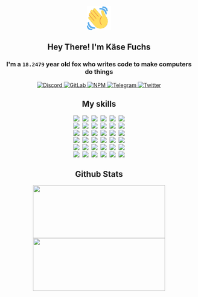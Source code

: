 <div><p align=center><img src=./resources/images/wave.gif width=64px height=64px></p><h2 align=center>Hey There! I'm Käse Fuchs</h2><h3 align=center>I'm a <code>18.2479</code> year old fox who writes code to make computers do things</h3><p align=center><a href=https://discord.com/users/507526681125322772><img alt=Discord src="https://img.shields.io/badge/Discord-5865F2?logo=discord&logoColor=white&style=flat-square#b97ae61e5f555a8c362ed0d0e45ff567"> </a><a href=https://gitlab.com/kasefuchs><img alt=GitLab src="https://img.shields.io/badge/GitLab-330F63?logo=gitlab&logoColor=white&style=flat-square#b97ae61e5f555a8c362ed0d0e45ff567"> </a><a href=https://npmjs.com/~kasefuchs><img alt=NPM src="https://img.shields.io/badge/NPM-CB3837?logo=npm&logoColor=white&style=flat-square#b97ae61e5f555a8c362ed0d0e45ff567"> </a><a href=https://t.me/kasefuchs><img alt=Telegram src="https://img.shields.io/badge/Telegram-2CA5E0?logo=telegram&logoColor=white&style=flat-square#b97ae61e5f555a8c362ed0d0e45ff567"> </a><a href=https://twitter.com/kasefuchs><img alt=Twitter src="https://img.shields.io/badge/Twitter-1DA1F2?logo=twitter&logoColor=white&style=flat-square#b97ae61e5f555a8c362ed0d0e45ff567"></a></p><h2 align=center>My skills</h2><p align=center><a href=https://aws.amazon.com/ ><picture><source srcset="https://skillicons.dev/icons?i=aws&theme=dark#b97ae61e5f555a8c362ed0d0e45ff567" media="(prefers-color-scheme: dark)"><source srcset="https://skillicons.dev/icons?i=aws&theme=light#b97ae61e5f555a8c362ed0d0e45ff567" media="(prefers-color-scheme: light), (prefers-color-scheme: no-preference)"><img src="https://skillicons.dev/icons?i=aws&theme=light#b97ae61e5f555a8c362ed0d0e45ff567"></picture></a>&nbsp;&nbsp;<a href=https://en.wikipedia.org/wiki/Bash_(Unix_shell)><picture><source srcset="https://skillicons.dev/icons?i=bash&theme=dark#b97ae61e5f555a8c362ed0d0e45ff567" media="(prefers-color-scheme: dark)"><source srcset="https://skillicons.dev/icons?i=bash&theme=light#b97ae61e5f555a8c362ed0d0e45ff567" media="(prefers-color-scheme: light), (prefers-color-scheme: no-preference)"><img src="https://skillicons.dev/icons?i=bash&theme=light#b97ae61e5f555a8c362ed0d0e45ff567"></picture></a>&nbsp;&nbsp;<a href=https://discord.com/developers/docs><picture><source srcset="https://skillicons.dev/icons?i=bots&theme=dark#b97ae61e5f555a8c362ed0d0e45ff567" media="(prefers-color-scheme: dark)"><source srcset="https://skillicons.dev/icons?i=bots&theme=light#b97ae61e5f555a8c362ed0d0e45ff567" media="(prefers-color-scheme: light), (prefers-color-scheme: no-preference)"><img src="https://skillicons.dev/icons?i=bots&theme=light#b97ae61e5f555a8c362ed0d0e45ff567"></picture></a>&nbsp;&nbsp;<a href=https://www.cloudflare.com/ ><picture><source srcset="https://skillicons.dev/icons?i=cloudflare&theme=dark#b97ae61e5f555a8c362ed0d0e45ff567" media="(prefers-color-scheme: dark)"><source srcset="https://skillicons.dev/icons?i=cloudflare&theme=light#b97ae61e5f555a8c362ed0d0e45ff567" media="(prefers-color-scheme: light), (prefers-color-scheme: no-preference)"><img src="https://skillicons.dev/icons?i=cloudflare&theme=light#b97ae61e5f555a8c362ed0d0e45ff567"></picture></a>&nbsp;&nbsp;<a href=https://en.wikipedia.org/wiki/CSS><picture><source srcset="https://skillicons.dev/icons?i=css&theme=dark#b97ae61e5f555a8c362ed0d0e45ff567" media="(prefers-color-scheme: dark)"><source srcset="https://skillicons.dev/icons?i=css&theme=light#b97ae61e5f555a8c362ed0d0e45ff567" media="(prefers-color-scheme: light), (prefers-color-scheme: no-preference)"><img src="https://skillicons.dev/icons?i=css&theme=light#b97ae61e5f555a8c362ed0d0e45ff567"></picture></a>&nbsp;&nbsp;<a href=https://www.docker.com/ ><picture><source srcset="https://skillicons.dev/icons?i=docker&theme=dark#b97ae61e5f555a8c362ed0d0e45ff567" media="(prefers-color-scheme: dark)"><source srcset="https://skillicons.dev/icons?i=docker&theme=light#b97ae61e5f555a8c362ed0d0e45ff567" media="(prefers-color-scheme: light), (prefers-color-scheme: no-preference)"><img src="https://skillicons.dev/icons?i=docker&theme=light#b97ae61e5f555a8c362ed0d0e45ff567"></picture></a><br><a href=https://www.electronjs.org/ ><picture><source srcset="https://skillicons.dev/icons?i=electron&theme=dark#b97ae61e5f555a8c362ed0d0e45ff567" media="(prefers-color-scheme: dark)"><source srcset="https://skillicons.dev/icons?i=electron&theme=light#b97ae61e5f555a8c362ed0d0e45ff567" media="(prefers-color-scheme: light), (prefers-color-scheme: no-preference)"><img src="https://skillicons.dev/icons?i=electron&theme=light#b97ae61e5f555a8c362ed0d0e45ff567"></picture></a>&nbsp;&nbsp;<a href=https://expressjs.com/ ><picture><source srcset="https://skillicons.dev/icons?i=express&theme=dark#b97ae61e5f555a8c362ed0d0e45ff567" media="(prefers-color-scheme: dark)"><source srcset="https://skillicons.dev/icons?i=express&theme=light#b97ae61e5f555a8c362ed0d0e45ff567" media="(prefers-color-scheme: light), (prefers-color-scheme: no-preference)"><img src="https://skillicons.dev/icons?i=express&theme=light#b97ae61e5f555a8c362ed0d0e45ff567"></picture></a>&nbsp;&nbsp;<a href=https://www.figma.com/ ><picture><source srcset="https://skillicons.dev/icons?i=figma&theme=dark#b97ae61e5f555a8c362ed0d0e45ff567" media="(prefers-color-scheme: dark)"><source srcset="https://skillicons.dev/icons?i=figma&theme=light#b97ae61e5f555a8c362ed0d0e45ff567" media="(prefers-color-scheme: light), (prefers-color-scheme: no-preference)"><img src="https://skillicons.dev/icons?i=figma&theme=light#b97ae61e5f555a8c362ed0d0e45ff567"></picture></a>&nbsp;&nbsp;<a href=https://firebase.google.com/ ><picture><source srcset="https://skillicons.dev/icons?i=firebase&theme=dark#b97ae61e5f555a8c362ed0d0e45ff567" media="(prefers-color-scheme: dark)"><source srcset="https://skillicons.dev/icons?i=firebase&theme=light#b97ae61e5f555a8c362ed0d0e45ff567" media="(prefers-color-scheme: light), (prefers-color-scheme: no-preference)"><img src="https://skillicons.dev/icons?i=firebase&theme=light#b97ae61e5f555a8c362ed0d0e45ff567"></picture></a>&nbsp;&nbsp;<a href=https://flask.palletsprojects.com/ ><picture><source srcset="https://skillicons.dev/icons?i=flask&theme=dark#b97ae61e5f555a8c362ed0d0e45ff567" media="(prefers-color-scheme: dark)"><source srcset="https://skillicons.dev/icons?i=flask&theme=light#b97ae61e5f555a8c362ed0d0e45ff567" media="(prefers-color-scheme: light), (prefers-color-scheme: no-preference)"><img src="https://skillicons.dev/icons?i=flask&theme=light#b97ae61e5f555a8c362ed0d0e45ff567"></picture></a>&nbsp;&nbsp;<a href=https://cloud.google.com/ ><picture><source srcset="https://skillicons.dev/icons?i=gcp&theme=dark#b97ae61e5f555a8c362ed0d0e45ff567" media="(prefers-color-scheme: dark)"><source srcset="https://skillicons.dev/icons?i=gcp&theme=light#b97ae61e5f555a8c362ed0d0e45ff567" media="(prefers-color-scheme: light), (prefers-color-scheme: no-preference)"><img src="https://skillicons.dev/icons?i=gcp&theme=light#b97ae61e5f555a8c362ed0d0e45ff567"></picture></a><br><a href=https://git-scm.com/ ><picture><source srcset="https://skillicons.dev/icons?i=git&theme=dark#b97ae61e5f555a8c362ed0d0e45ff567" media="(prefers-color-scheme: dark)"><source srcset="https://skillicons.dev/icons?i=git&theme=light#b97ae61e5f555a8c362ed0d0e45ff567" media="(prefers-color-scheme: light), (prefers-color-scheme: no-preference)"><img src="https://skillicons.dev/icons?i=git&theme=light#b97ae61e5f555a8c362ed0d0e45ff567"></picture></a>&nbsp;&nbsp;<a href=https://github.com/ ><picture><source srcset="https://skillicons.dev/icons?i=github&theme=dark#b97ae61e5f555a8c362ed0d0e45ff567" media="(prefers-color-scheme: dark)"><source srcset="https://skillicons.dev/icons?i=github&theme=light#b97ae61e5f555a8c362ed0d0e45ff567" media="(prefers-color-scheme: light), (prefers-color-scheme: no-preference)"><img src="https://skillicons.dev/icons?i=github&theme=light#b97ae61e5f555a8c362ed0d0e45ff567"></picture></a>&nbsp;&nbsp;<a href=https://gitlab.com/ ><picture><source srcset="https://skillicons.dev/icons?i=gitlab&theme=dark#b97ae61e5f555a8c362ed0d0e45ff567" media="(prefers-color-scheme: dark)"><source srcset="https://skillicons.dev/icons?i=gitlab&theme=light#b97ae61e5f555a8c362ed0d0e45ff567" media="(prefers-color-scheme: light), (prefers-color-scheme: no-preference)"><img src="https://skillicons.dev/icons?i=gitlab&theme=light#b97ae61e5f555a8c362ed0d0e45ff567"></picture></a>&nbsp;&nbsp;<a href=https://www.heroku.com/ ><picture><source srcset="https://skillicons.dev/icons?i=heroku&theme=dark#b97ae61e5f555a8c362ed0d0e45ff567" media="(prefers-color-scheme: dark)"><source srcset="https://skillicons.dev/icons?i=heroku&theme=light#b97ae61e5f555a8c362ed0d0e45ff567" media="(prefers-color-scheme: light), (prefers-color-scheme: no-preference)"><img src="https://skillicons.dev/icons?i=heroku&theme=light#b97ae61e5f555a8c362ed0d0e45ff567"></picture></a>&nbsp;&nbsp;<a href=https://en.wikipedia.org/wiki/HTML><picture><source srcset="https://skillicons.dev/icons?i=html&theme=dark#b97ae61e5f555a8c362ed0d0e45ff567" media="(prefers-color-scheme: dark)"><source srcset="https://skillicons.dev/icons?i=html&theme=light#b97ae61e5f555a8c362ed0d0e45ff567" media="(prefers-color-scheme: light), (prefers-color-scheme: no-preference)"><img src="https://skillicons.dev/icons?i=html&theme=light#b97ae61e5f555a8c362ed0d0e45ff567"></picture></a>&nbsp;&nbsp;<a href=https://en.wikipedia.org/wiki/JavaScript><picture><source srcset="https://skillicons.dev/icons?i=js&theme=dark#b97ae61e5f555a8c362ed0d0e45ff567" media="(prefers-color-scheme: dark)"><source srcset="https://skillicons.dev/icons?i=js&theme=light#b97ae61e5f555a8c362ed0d0e45ff567" media="(prefers-color-scheme: light), (prefers-color-scheme: no-preference)"><img src="https://skillicons.dev/icons?i=js&theme=light#b97ae61e5f555a8c362ed0d0e45ff567"></picture></a><br><a href=https://en.wikipedia.org/wiki/Linux><picture><source srcset="https://skillicons.dev/icons?i=linux&theme=dark#b97ae61e5f555a8c362ed0d0e45ff567" media="(prefers-color-scheme: dark)"><source srcset="https://skillicons.dev/icons?i=linux&theme=light#b97ae61e5f555a8c362ed0d0e45ff567" media="(prefers-color-scheme: light), (prefers-color-scheme: no-preference)"><img src="https://skillicons.dev/icons?i=linux&theme=light#b97ae61e5f555a8c362ed0d0e45ff567"></picture></a>&nbsp;&nbsp;<a href=https://mui.com/ ><picture><source srcset="https://skillicons.dev/icons?i=materialui&theme=dark#b97ae61e5f555a8c362ed0d0e45ff567" media="(prefers-color-scheme: dark)"><source srcset="https://skillicons.dev/icons?i=materialui&theme=light#b97ae61e5f555a8c362ed0d0e45ff567" media="(prefers-color-scheme: light), (prefers-color-scheme: no-preference)"><img src="https://skillicons.dev/icons?i=materialui&theme=light#b97ae61e5f555a8c362ed0d0e45ff567"></picture></a>&nbsp;&nbsp;<a href=https://en.wikipedia.org/wiki/Markdown><picture><source srcset="https://skillicons.dev/icons?i=md&theme=dark#b97ae61e5f555a8c362ed0d0e45ff567" media="(prefers-color-scheme: dark)"><source srcset="https://skillicons.dev/icons?i=md&theme=light#b97ae61e5f555a8c362ed0d0e45ff567" media="(prefers-color-scheme: light), (prefers-color-scheme: no-preference)"><img src="https://skillicons.dev/icons?i=md&theme=light#b97ae61e5f555a8c362ed0d0e45ff567"></picture></a>&nbsp;&nbsp;<a href=https://www.mongodb.com/ ><picture><source srcset="https://skillicons.dev/icons?i=mongodb&theme=dark#b97ae61e5f555a8c362ed0d0e45ff567" media="(prefers-color-scheme: dark)"><source srcset="https://skillicons.dev/icons?i=mongodb&theme=light#b97ae61e5f555a8c362ed0d0e45ff567" media="(prefers-color-scheme: light), (prefers-color-scheme: no-preference)"><img src="https://skillicons.dev/icons?i=mongodb&theme=light#b97ae61e5f555a8c362ed0d0e45ff567"></picture></a>&nbsp;&nbsp;<a href=https://www.mysql.com/ ><picture><source srcset="https://skillicons.dev/icons?i=mysql&theme=dark#b97ae61e5f555a8c362ed0d0e45ff567" media="(prefers-color-scheme: dark)"><source srcset="https://skillicons.dev/icons?i=mysql&theme=light#b97ae61e5f555a8c362ed0d0e45ff567" media="(prefers-color-scheme: light), (prefers-color-scheme: no-preference)"><img src="https://skillicons.dev/icons?i=mysql&theme=light#b97ae61e5f555a8c362ed0d0e45ff567"></picture></a>&nbsp;&nbsp;<a href=https://nextjs.org/ ><picture><source srcset="https://skillicons.dev/icons?i=nextjs&theme=dark#b97ae61e5f555a8c362ed0d0e45ff567" media="(prefers-color-scheme: dark)"><source srcset="https://skillicons.dev/icons?i=nextjs&theme=light#b97ae61e5f555a8c362ed0d0e45ff567" media="(prefers-color-scheme: light), (prefers-color-scheme: no-preference)"><img src="https://skillicons.dev/icons?i=nextjs&theme=light#b97ae61e5f555a8c362ed0d0e45ff567"></picture></a><br><a href=https://nodejs.org/en/ ><picture><source srcset="https://skillicons.dev/icons?i=nodejs&theme=dark#b97ae61e5f555a8c362ed0d0e45ff567" media="(prefers-color-scheme: dark)"><source srcset="https://skillicons.dev/icons?i=nodejs&theme=light#b97ae61e5f555a8c362ed0d0e45ff567" media="(prefers-color-scheme: light), (prefers-color-scheme: no-preference)"><img src="https://skillicons.dev/icons?i=nodejs&theme=light#b97ae61e5f555a8c362ed0d0e45ff567"></picture></a>&nbsp;&nbsp;<a href=https://www.postgresql.org/ ><picture><source srcset="https://skillicons.dev/icons?i=postgres&theme=dark#b97ae61e5f555a8c362ed0d0e45ff567" media="(prefers-color-scheme: dark)"><source srcset="https://skillicons.dev/icons?i=postgres&theme=light#b97ae61e5f555a8c362ed0d0e45ff567" media="(prefers-color-scheme: light), (prefers-color-scheme: no-preference)"><img src="https://skillicons.dev/icons?i=postgres&theme=light#b97ae61e5f555a8c362ed0d0e45ff567"></picture></a>&nbsp;&nbsp;<a href=https://learn.microsoft.com/en-us/powershell/ ><picture><source srcset="https://skillicons.dev/icons?i=powershell&theme=dark#b97ae61e5f555a8c362ed0d0e45ff567" media="(prefers-color-scheme: dark)"><source srcset="https://skillicons.dev/icons?i=powershell&theme=light#b97ae61e5f555a8c362ed0d0e45ff567" media="(prefers-color-scheme: light), (prefers-color-scheme: no-preference)"><img src="https://skillicons.dev/icons?i=powershell&theme=light#b97ae61e5f555a8c362ed0d0e45ff567"></picture></a>&nbsp;&nbsp;<a href=https://www.python.org/ ><picture><source srcset="https://skillicons.dev/icons?i=py&theme=dark#b97ae61e5f555a8c362ed0d0e45ff567" media="(prefers-color-scheme: dark)"><source srcset="https://skillicons.dev/icons?i=py&theme=light#b97ae61e5f555a8c362ed0d0e45ff567" media="(prefers-color-scheme: light), (prefers-color-scheme: no-preference)"><img src="https://skillicons.dev/icons?i=py&theme=light#b97ae61e5f555a8c362ed0d0e45ff567"></picture></a>&nbsp;&nbsp;<a href=https://www.raspberrypi.org/ ><picture><source srcset="https://skillicons.dev/icons?i=raspberrypi&theme=dark#b97ae61e5f555a8c362ed0d0e45ff567" media="(prefers-color-scheme: dark)"><source srcset="https://skillicons.dev/icons?i=raspberrypi&theme=light#b97ae61e5f555a8c362ed0d0e45ff567" media="(prefers-color-scheme: light), (prefers-color-scheme: no-preference)"><img src="https://skillicons.dev/icons?i=raspberrypi&theme=light#b97ae61e5f555a8c362ed0d0e45ff567"></picture></a>&nbsp;&nbsp;<a href=https://reactjs.org/ ><picture><source srcset="https://skillicons.dev/icons?i=react&theme=dark#b97ae61e5f555a8c362ed0d0e45ff567" media="(prefers-color-scheme: dark)"><source srcset="https://skillicons.dev/icons?i=react&theme=light#b97ae61e5f555a8c362ed0d0e45ff567" media="(prefers-color-scheme: light), (prefers-color-scheme: no-preference)"><img src="https://skillicons.dev/icons?i=react&theme=light#b97ae61e5f555a8c362ed0d0e45ff567"></picture></a><br><a href=https://redux.js.org/ ><picture><source srcset="https://skillicons.dev/icons?i=redux&theme=dark#b97ae61e5f555a8c362ed0d0e45ff567" media="(prefers-color-scheme: dark)"><source srcset="https://skillicons.dev/icons?i=redux&theme=light#b97ae61e5f555a8c362ed0d0e45ff567" media="(prefers-color-scheme: light), (prefers-color-scheme: no-preference)"><img src="https://skillicons.dev/icons?i=redux&theme=light#b97ae61e5f555a8c362ed0d0e45ff567"></picture></a>&nbsp;&nbsp;<a href=https://en.wikipedia.org/wiki/Regular_expression><picture><source srcset="https://skillicons.dev/icons?i=regex&theme=dark#b97ae61e5f555a8c362ed0d0e45ff567" media="(prefers-color-scheme: dark)"><source srcset="https://skillicons.dev/icons?i=regex&theme=light#b97ae61e5f555a8c362ed0d0e45ff567" media="(prefers-color-scheme: light), (prefers-color-scheme: no-preference)"><img src="https://skillicons.dev/icons?i=regex&theme=light#b97ae61e5f555a8c362ed0d0e45ff567"></picture></a>&nbsp;&nbsp;<a href=https://en.wikipedia.org/wiki/Sass_(stylesheet_language)><picture><source srcset="https://skillicons.dev/icons?i=sass&theme=dark#b97ae61e5f555a8c362ed0d0e45ff567" media="(prefers-color-scheme: dark)"><source srcset="https://skillicons.dev/icons?i=sass&theme=light#b97ae61e5f555a8c362ed0d0e45ff567" media="(prefers-color-scheme: light), (prefers-color-scheme: no-preference)"><img src="https://skillicons.dev/icons?i=sass&theme=light#b97ae61e5f555a8c362ed0d0e45ff567"></picture></a>&nbsp;&nbsp;<a href=https://www.typescriptlang.org/ ><picture><source srcset="https://skillicons.dev/icons?i=ts&theme=dark#b97ae61e5f555a8c362ed0d0e45ff567" media="(prefers-color-scheme: dark)"><source srcset="https://skillicons.dev/icons?i=ts&theme=light#b97ae61e5f555a8c362ed0d0e45ff567" media="(prefers-color-scheme: light), (prefers-color-scheme: no-preference)"><img src="https://skillicons.dev/icons?i=ts&theme=light#b97ae61e5f555a8c362ed0d0e45ff567"></picture></a>&nbsp;&nbsp;<a href=https://unity.com/ ><picture><source srcset="https://skillicons.dev/icons?i=unity&theme=dark#b97ae61e5f555a8c362ed0d0e45ff567" media="(prefers-color-scheme: dark)"><source srcset="https://skillicons.dev/icons?i=unity&theme=light#b97ae61e5f555a8c362ed0d0e45ff567" media="(prefers-color-scheme: light), (prefers-color-scheme: no-preference)"><img src="https://skillicons.dev/icons?i=unity&theme=light#b97ae61e5f555a8c362ed0d0e45ff567"></picture></a>&nbsp;&nbsp;<a href=https://workers.cloudflare.com/ ><picture><source srcset="https://skillicons.dev/icons?i=workers&theme=dark#b97ae61e5f555a8c362ed0d0e45ff567" media="(prefers-color-scheme: dark)"><source srcset="https://skillicons.dev/icons?i=workers&theme=light#b97ae61e5f555a8c362ed0d0e45ff567" media="(prefers-color-scheme: light), (prefers-color-scheme: no-preference)"><img src="https://skillicons.dev/icons?i=workers&theme=light#b97ae61e5f555a8c362ed0d0e45ff567"></picture></a><br></p><h2 align=center>Github Stats</h2><p align=center><picture><source srcset="https://github-readme-stats-kasefuchs.vercel.app/api/?count_private=true&hide_border=true&hide_rank=true&line_height=20&hide_title=true&username=Kasefuchs&theme=dark#b97ae61e5f555a8c362ed0d0e45ff567" media="(prefers-color-scheme: dark)"><source srcset="https://github-readme-stats-kasefuchs.vercel.app/api/?count_private=true&hide_border=true&hide_rank=true&line_height=20&hide_title=true&username=Kasefuchs&theme=light#b97ae61e5f555a8c362ed0d0e45ff567" media="(prefers-color-scheme: light), (prefers-color-scheme: no-preference)"><img align=middle width=350 height=140 src="https://github-readme-stats-kasefuchs.vercel.app/api/?count_private=true&hide_border=true&hide_rank=true&line_height=20&hide_title=true&username=Kasefuchs&theme=light#b97ae61e5f555a8c362ed0d0e45ff567"></picture><picture><source srcset="https://github-readme-stats-kasefuchs.vercel.app/api/top-langs/?count_private=true&hide_border=true&layout=compact&username=Kasefuchs&theme=dark#b97ae61e5f555a8c362ed0d0e45ff567" media="(prefers-color-scheme: dark)"><source srcset="https://github-readme-stats-kasefuchs.vercel.app/api/top-langs/?count_private=true&hide_border=true&layout=compact&username=Kasefuchs&theme=light#b97ae61e5f555a8c362ed0d0e45ff567" media="(prefers-color-scheme: light), (prefers-color-scheme: no-preference)"><img align=middle width=350 height=140 src="https://github-readme-stats-kasefuchs.vercel.app/api/top-langs/?count_private=true&hide_border=true&layout=compact&username=Kasefuchs&theme=light#b97ae61e5f555a8c362ed0d0e45ff567"></picture></p><img src="https://hit.yhype.me/github/profile?user_id=64592097#b97ae61e5f555a8c362ed0d0e45ff567" alt=""></div>